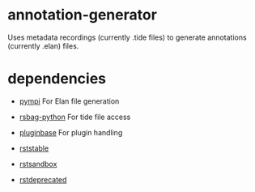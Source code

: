 annotation-generator
====================

Uses metadata recordings (currently .tide files) to generate annotations (currently .elan) files.

dependencies
============

* [pympi] For Elan file generation
* [rsbag-python] For tide file access
* [pluginbase] For plugin handling

* [rststable]
* [rstsandbox]
* [rstdeprecated]

[pympi]:https://pypi.python.org/pypi/pympi-ling "pympi-ling: a Python module for processing ELANs EAF and Praats TextGrid annotation files."
[rsbag-python]:https://pypi.python.org/pypi/rsbag-python "A client API for RSBag"
[pluginbase]:https://pypi.python.org/pypi/pluginbase "A support library for building plugins sytems in Python"

[rststable]: https://pypi.python.org/pypi/rststable "Robotics Systems Types"
[rstsandbox]: https://pypi.python.org/pypi/rstsandbox "Robotics Systems Types - Sandbox"
[rstdeprecated]: https://pypi.python.org/pypi/rstdeprecated "Robotics Systems Types - Deprecated"

[rstexperimental]: http://projects.cit-ec.uni-bielefeld.de/git/rst-experimental.proto.git "Additional, inofficial Robotics Systems Types"
